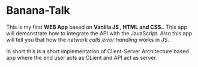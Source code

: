 # Banana-Talk


This is my first <strong>WEB App</strong> based on <strong>Vanilla JS , HTML and CSS.</strong>.
This app will demonstrate how to integrate the API with the JavaScript.
Also this app will tell you that how the <i>network calls,error handling</i> works in JS.

In short this is a short implementation of Client-Server Architecture based app where the end user acts as CLient and API act as server.
